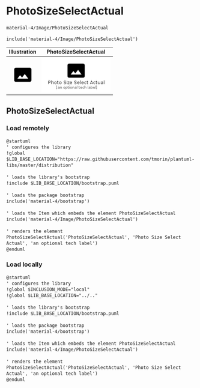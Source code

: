 # PhotoSizeSelectActual


```text
material-4/Image/PhotoSizeSelectActual
```

```text
include('material-4/Image/PhotoSizeSelectActual')
```



| Illustration | PhotoSizeSelectActual |
| :---: | :---: |
| ![illustration for Illustration](../../material-4/Image/PhotoSizeSelectActual.png) | ![illustration for PhotoSizeSelectActual](../../material-4/Image/PhotoSizeSelectActual.Local.png) |




## PhotoSizeSelectActual

### Load remotely
```plantuml
@startuml
' configures the library
!global $LIB_BASE_LOCATION="https://raw.githubusercontent.com/tmorin/plantuml-libs/master/distribution"

' loads the library's bootstrap
!include $LIB_BASE_LOCATION/bootstrap.puml

' loads the package bootstrap
include('material-4/bootstrap')

' loads the Item which embeds the element PhotoSizeSelectActual
include('material-4/Image/PhotoSizeSelectActual')

' renders the element
PhotoSizeSelectActual('PhotoSizeSelectActual', 'Photo Size Select Actual', 'an optional tech label')
@enduml
```

### Load locally
```plantuml
@startuml
' configures the library
!global $INCLUSION_MODE="local"
!global $LIB_BASE_LOCATION="../.."

' loads the library's bootstrap
!include $LIB_BASE_LOCATION/bootstrap.puml

' loads the package bootstrap
include('material-4/bootstrap')

' loads the Item which embeds the element PhotoSizeSelectActual
include('material-4/Image/PhotoSizeSelectActual')

' renders the element
PhotoSizeSelectActual('PhotoSizeSelectActual', 'Photo Size Select Actual', 'an optional tech label')
@enduml
```

